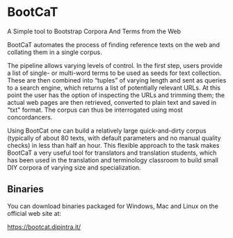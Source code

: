 # BootCaT
A Simple tool to Bootstrap Corpora And Terms from the Web

BootCaT automates the process of finding reference texts on the web and collating them in a single corpus.

The pipeline allows varying levels of control. In the first step, users provide a list of single- or multi-word terms to be used as seeds for text collection. These are then combined into “tuples” of varying length and sent as queries to a search engine, which returns a list of potentially relevant URLs. At this point the user has the option of inspecting the URLs and trimming them; the actual web pages are then retrieved, converted to plain text and saved in "txt" format. The corpus can thus be interrogated using most concordancers.

Using BootCat one can build a relatively large quick-and-dirty corpus (typically of about 80 texts, with default parameters and no manual quality checks) in less than half an hour. This flexible approach to the task makes BootCaT a very useful tool for translators and translation students, which has been used in the translation and terminology classroom to build small DIY corpora of varying size and specialization.

## Binaries

You can download binaries packaged for Windows, Mac and Linux on the official web site at:

https://bootcat.dipintra.it/
